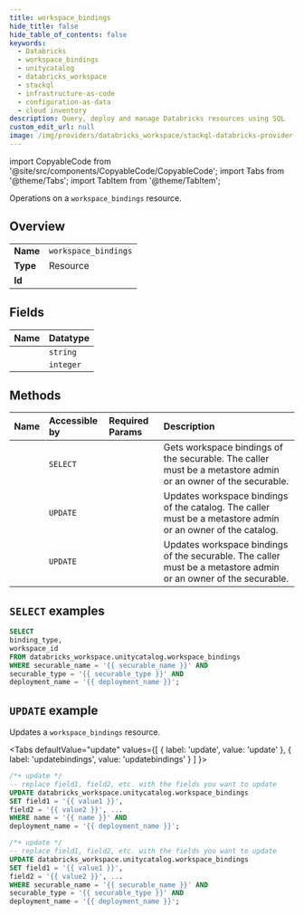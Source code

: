 ```yaml
---
title: workspace_bindings
hide_title: false
hide_table_of_contents: false
keywords:
  - Databricks
  - workspace_bindings
  - unitycatalog
  - databricks_workspace
  - stackql
  - infrastructure-as-code
  - configuration-as-data
  - cloud inventory
description: Query, deploy and manage Databricks resources using SQL
custom_edit_url: null
image: /img/providers/databricks_workspace/stackql-databricks-provider-featured-image.png
---
```


import CopyableCode from '@site/src/components/CopyableCode/CopyableCode';
import Tabs from '@theme/Tabs';
import TabItem from '@theme/TabItem';

Operations on a <code>workspace_bindings</code> resource.  

## Overview
<table><tbody>
<tr><td><b>Name</b></td><td><code>workspace_bindings</code></td></tr>
<tr><td><b>Type</b></td><td>Resource</td></tr>
<tr><td><b>Id</b></td><td><CopyableCode code="databricks_workspace.unitycatalog.workspace_bindings" /></td></tr>
</tbody></table>

## Fields
| Name | Datatype |
|:-----|:---------|
| <CopyableCode code="binding_type" /> | `string` |
| <CopyableCode code="workspace_id" /> | `integer` |

## Methods
| Name | Accessible by | Required Params | Description |
|:-----|:--------------|:----------------|:------------|
| <CopyableCode code="getbindings" /> | `SELECT` | <CopyableCode code="securable_name, securable_type, deployment_name" /> | Gets workspace bindings of the securable. The caller must be a metastore admin or an owner of the securable. |
| <CopyableCode code="update" /> | `UPDATE` | <CopyableCode code="name, deployment_name" /> | Updates workspace bindings of the catalog. The caller must be a metastore admin or an owner of the catalog. |
| <CopyableCode code="updatebindings" /> | `UPDATE` | <CopyableCode code="securable_name, securable_type, deployment_name" /> | Updates workspace bindings of the securable. The caller must be a metastore admin or an owner of the securable. |

## `SELECT` examples

```sql
SELECT
binding_type,
workspace_id
FROM databricks_workspace.unitycatalog.workspace_bindings
WHERE securable_name = '{{ securable_name }}' AND
securable_type = '{{ securable_type }}' AND
deployment_name = '{{ deployment_name }}';
```

## `UPDATE` example

Updates a <code>workspace_bindings</code> resource.

<Tabs
    defaultValue="update"
    values={[
        { label: 'update', value: 'update' },
        { label: 'updatebindings', value: 'updatebindings' }
    ]
}>
<TabItem value="update">

```sql
/*+ update */
-- replace field1, field2, etc. with the fields you want to update        
UPDATE databricks_workspace.unitycatalog.workspace_bindings
SET field1 = '{{ value1 }}',
field2 = '{{ value2 }}', ...
WHERE name = '{{ name }}' AND
deployment_name = '{{ deployment_name }}';
```
</TabItem>
<TabItem value="updatebindings">

```sql
/*+ update */
-- replace field1, field2, etc. with the fields you want to update        
UPDATE databricks_workspace.unitycatalog.workspace_bindings
SET field1 = '{{ value1 }}',
field2 = '{{ value2 }}', ...
WHERE securable_name = '{{ securable_name }}' AND
securable_type = '{{ securable_type }}' AND
deployment_name = '{{ deployment_name }}';
```
</TabItem>
</Tabs>
